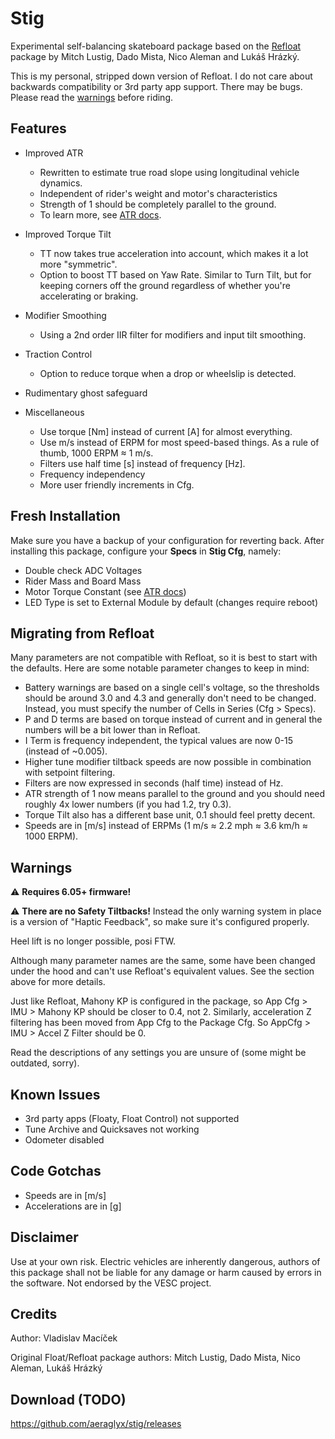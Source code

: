 # Stig
Experimental self-balancing skateboard package based on the [Refloat](https://github.com/lukash/refloat) package by Mitch Lustig, Dado Mista, Nico Aleman and Lukáš Hrázký.

This is my personal, stripped down version of Refloat. I do not care about backwards compatibility or 3rd party app support. There may be bugs. Please read the [warnings](#warnings) before riding.

## Features
- Improved ATR
    - Rewritten to estimate true road slope using longitudinal vehicle dynamics.
    - Independent of rider's weight and motor's characteristics
    - Strength of 1 should be completely parallel to the ground.
    - To learn more, see [ATR docs](docs/atr.md).
- Improved Torque Tilt
    - TT now takes true acceleration into account, which makes it a lot more "symmetric".
    - Option to boost TT based on Yaw Rate. Similar to Turn Tilt, but for keeping corners off the ground regardless of whether you're accelerating or braking.

- Modifier Smoothing
    - Using a 2nd order IIR filter for modifiers and input tilt smoothing.
- Traction Control
    - Option to reduce torque when a drop or wheelslip is detected.
- Rudimentary ghost safeguard
- Miscellaneous
    - Use torque [Nm] instead of current [A] for almost everything.
    - Use m/s instead of ERPM for most speed-based things. As a rule of thumb, 1000 ERPM ≈ 1 m/s.
    - Filters use half time [s] instead of frequency [Hz].
    - Frequency independency
    - More user friendly increments in Cfg.

## Fresh Installation
Make sure you have a backup of your configuration for reverting back. After installing this package, configure your **Specs** in **Stig Cfg**, namely:

- Double check ADC Voltages
- Rider Mass and Board Mass
- Motor Torque Constant (see [ATR docs](docs/atr.md))
- LED Type is set to External Module by default (changes require reboot)

## Migrating from Refloat
Many parameters are not compatible with Refloat, so it is best to start with the defaults. Here are some notable parameter changes to keep in mind:

- Battery warnings are based on a single cell's voltage, so the thresholds should be around 3.0 and 4.3 and generally don't need to be changed. Instead, you must specify the number of Cells in Series (Cfg > Specs).
- P and D terms are based on torque instead of current and in general the numbers will be a bit lower than in Refloat.
- I Term is frequency independent, the typical values are now 0-15 (instead of ~0.005).
- Higher tune modifier tiltback speeds are now possible in combination with setpoint filtering.
- Filters are now expressed in seconds (half time) instead of Hz.
- ATR strength of 1 now means parallel to the ground and you should need roughly 4x lower numbers (if you had 1.2, try 0.3).
- Torque Tilt also has a different base unit, 0.1 should feel pretty decent.
- Speeds are in [m/s] instead of ERPMs (1 m/s ≈ 2.2 mph ≈ 3.6 km/h ≈ 1000 ERPM).

## Warnings

⚠️ **Requires 6.05+ firmware!**

⚠️ **There are no Safety Tiltbacks!** Instead the only warning system in place is a version of "Haptic Feedback", so make sure it's configured properly.

Heel lift is no longer possible, posi FTW.

Although many parameter names are the same, some have been changed under the hood and can't use Refloat's equivalent values. See the section above for more details.

Just like Refloat, Mahony KP is configured in the package, so App Cfg > IMU > Mahony KP should be closer to 0.4, not 2. Similarly, acceleration Z filtering has been moved from App Cfg to the Package Cfg. So AppCfg > IMU > Accel Z Filter should be 0.

Read the descriptions of any settings you are unsure of (some might be outdated, sorry).

## Known Issues
- 3rd party apps (Floaty, Float Control) not supported
- Tune Archive and Quicksaves not working
- Odometer disabled

## Code Gotchas
- Speeds are in [m/s]
- Accelerations are in [g]

## Disclaimer
Use at your own risk. Electric vehicles are inherently dangerous, authors of this package shall not be liable for any damage or harm caused by errors in the software. Not endorsed by the VESC project.

## Credits
Author: Vladislav Macíček

Original Float/Refloat package authors: Mitch Lustig, Dado Mista, Nico Aleman, Lukáš Hrázký

## Download (TODO)
https://github.com/aeraglyx/stig/releases
